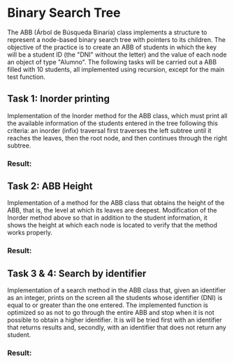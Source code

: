 
# Binary Search Tree

The ABB (Árbol de Búsqueda Binaria) class implements a structure to represent a node-based binary search tree with pointers to its children. The objective of the practice is to create an ABB of students in which the key will be a student ID (the "DNI" without the letter) and the value of each node an object of type "Alumno". The following tasks will be carried out a ABB filled with 10 students, all implemented using recursion, except for the main test function.

## Task 1: Inorder printing

Implementation of the Inorder method for the ABB class, which must print all the available information of the students entered in the tree following this criteria: an inorder (infix) traversal first traverses the left subtree until it reaches the leaves, then the root node, and then continues through the right subtree.

### Result:


## Task 2: ABB Height 
Implementation of a method for the ABB class that obtains the height of the ABB, that is, the level at which its leaves are deepest. Modification of the Inorder method above so that in addition to the student information, it shows the height at which each node is located to verify that the method works properly.

### Result:

## Task 3 & 4: Search by identifier 
Implementation of a search method in the ABB class that, given an identifier as an integer, prints on the screen all the students whose identifier (DNI) is equal to or greater than the one entered. The implemented function is optimized so as not to go through the entire ABB and stop when it is not possible to obtain a higher identifier.
It is  will be tried first with an identifier that returns results and, secondly, with an identifier that does not return any student.

### Result:
